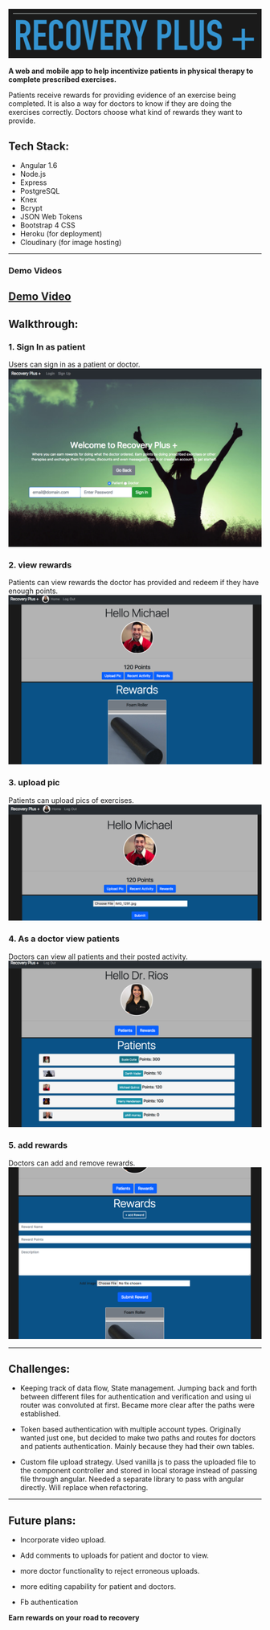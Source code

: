 
![logo](readme/recovery_logo.png)

**A web and mobile app to help incentivize patients in physical therapy to complete prescribed exercises.**

Patients receive rewards for providing evidence of an exercise being completed. It is also a way for doctors to know if they are doing the exercises correctly. Doctors choose what kind of rewards they want to provide.  

## Tech Stack:

- Angular 1.6
- Node.js
- Express
- PostgreSQL
- Knex
- Bcrypt
- JSON Web Tokens
- Bootstrap 4 CSS
- Heroku (for deployment)
- Cloudinary (for image hosting)

---
### Demo Videos

[Demo Video](http://slides.com/cocomjolk/deck/live#/1)
---
## Walkthrough:
### 1. Sign In as patient
Users can sign in as a patient or doctor.
![Sign In](readme/user_login.png)



### 2. view rewards
Patients can view rewards the doctor has provided and redeem if they have enough points.
![PatientView](readme/user_view_rewards.png)


### 3. upload pic
Patients can upload pics of exercises.
![Detail](readme/user_upload_pic.png)


### 4. As a doctor view patients
Doctors can view all patients and their posted activity.
![Search](readme/doc_view_patients.png)


### 5. add rewards
Doctors can add and remove rewards.
![Inbox](readme/doc_add_reward.png)

---
## Challenges:

- Keeping track of data flow, State management.
  Jumping back and forth between different files for authentication and verification and using ui router was convoluted at first. Became more clear after the paths were established.

- Token based authentication with multiple account types.
  Originally wanted just one, but decided to make two paths and routes for doctors and patients authentication. Mainly because they had their own tables.

- Custom file upload strategy.
  Used vanilla js to pass the uploaded file to the component controller and stored in local storage instead of passing file through angular. Needed a separate library to pass with angular directly. Will replace when refactoring.

---
## Future plans:

- Incorporate video upload.

- Add comments to uploads for patient and doctor to view.

- more doctor functionality to reject erroneous uploads.

- more editing capability for patient and doctors.

- Fb authentication


**Earn rewards on your road to recovery**
